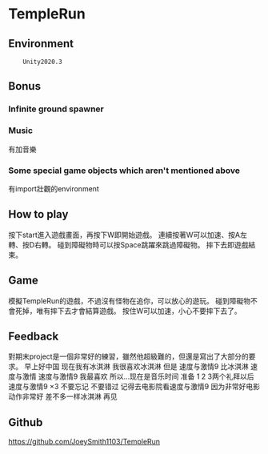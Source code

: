 # TempleRun

## Environment
        Unity2020.3

## Bonus
### Infinite ground spawner

### Music
有加音樂

### Some special game objects which aren't mentioned above
有import壯觀的environment

## How to play
按下start進入遊戲畫面，再按下W即開始遊戲。
連續按著W可以加速、按A左轉、按D右轉。
碰到障礙物時可以按Space跳躍來跳過障礙物。
摔下去即遊戲結束。

## Game
模擬TempleRun的遊戲，不過沒有怪物在追你，可以放心的遊玩。
碰到障礙物不會死掉，唯有摔下去才會結算遊戲。
按住W可以加速，小心不要摔下去了。

## Feedback
對期末project是一個非常好的練習，雖然他超級難的，但還是寫出了大部分的要求。
早上好中国 现在我有冰淇淋 我很喜欢冰淇淋 但是 速度与激情9 比冰淇淋 速度与激情 速度与激情9 我最喜欢 所以…现在是音乐时间 准备 1 2 3两个礼拜以后 速度与激情9 ×3 不要忘记 不要错过 记得去电影院看速度与激情9 因为非常好电影 动作非常好 差不多一样冰淇淋 再见
        
## Github
https://github.com/JoeySmith1103/TempleRun
        